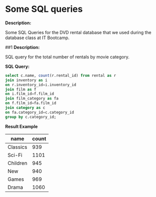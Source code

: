 # Some SQL queries

**Description:**

Some SQL Queries for the DVD rental database that we used during the database class at IT Bootcamp.

##1
**Description:**

SQL query for the total number of rentals by movie category.

**SQL Query:**

```sql
select c.name, count(r.rental_id) from rental as r
join inventory as i
on r.inventory_id=i.inventory_id
join film as f
on i.film_id=f.film_id
join film_category as fa
on f.film_id=fa.film_id
join category as c
on fa.category_id=c.category_id
group by c.category_id;
  ```

**Result Example**

| name     | count|
|----------|-------|
| Classics |	939  |
| Sci-Fi   |	1101|
|Children  |	945|
|New       |	940|
|Games     |	969|
|Drama     |	1060|

